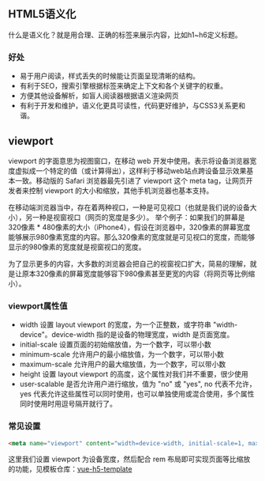 ## HTML5语义化
什么是语义化？就是用合理、正确的标签来展示内容，比如h1~h6定义标题。

### 好处
+ 易于用户阅读，样式丢失的时候能让页面呈现清晰的结构。
+ 有利于SEO，搜索引擎根据标签来确定上下文和各个关键字的权重。
+ 方便其他设备解析，如盲人阅读器根据语义渲染网页
+ 有利于开发和维护，语义化更具可读性，代码更好维护，与CSS3关系更和谐。



## viewport
viewport 的字面意思为视图窗口，在移动 web 开发中使用。表示将设备浏览器宽度虚拟成一个特定的值（或计算得出），这样利于移动web站点跨设备显示效果基本一致。移动版的 Safari 浏览器最先引进了 viewport 这个 meta tag，让网页开发者来控制 viewport 的大小和缩放，其他手机浏览器也基本支持。

在移动端浏览器当中，存在着两种视口，一种是可见视口（也就是我们说的设备大小），另一种是视窗视口（网页的宽度是多少）。 举个例子：如果我们的屏幕是320像素 * 480像素的大小（iPhone4），假设在浏览器中，320像素的屏幕宽度能够展示980像素宽度的内容。那么320像素的宽度就是可见视口的宽度，而能够显示的980像素的宽度就是视窗视口的宽度。

为了显示更多的内容，大多数的浏览器会把自己的视窗视口扩大，简易的理解，就是让原本320像素的屏幕宽度能够容下980像素甚至更宽的内容（将网页等比例缩小）。

### viewport属性值
+ width 设置 layout viewport 的宽度，为一个正整数，或字符串 "width-device"。device-width 指的是设备的物理宽度，width 是页面宽度。
+ initial-scale 设置页面的初始缩放值，为一个数字，可以带小数
+ minimum-scale 允许用户的最小缩放值，为一个数字，可以带小数
+ maximum-scale 允许用户的最大缩放值，为一个数字，可以带小数
+ height 设置 layout viewport 的高度，这个属性对我们并不重要，很少使用
+ user-scalable 是否允许用户进行缩放，值为 "no" 或 "yes", no 代表不允许，yes 代表允许这些属性可以同时使用，也可以单独使用或混合使用，多个属性同时使用时用逗号隔开就行了。

### 常见设置
```html
<meta name="viewport" content="width=device-width, initial-scale=1, maximum-scale=1, user-scalable=no">
```
这里我们设置 viewport 为设备宽度，然后配合 rem 布局即可实现页面等比缩放的功能，见模板仓库：[vue-h5-template](https://github.com/NameWjp/vue-h5-template)